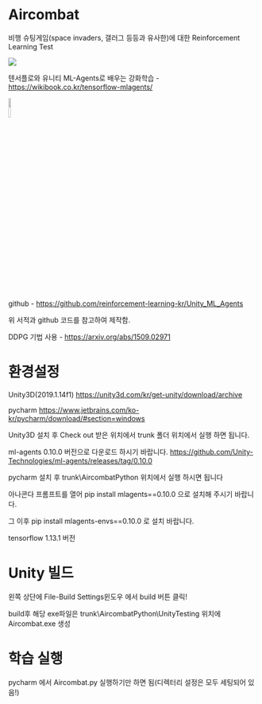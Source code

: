 # Aircombat
비행 슈팅게임(space invaders, 갤러그 등등과 유사한)에 대한 Reinforcement Learning Test

<img src="https://user-images.githubusercontent.com/17878413/75980650-4046d000-5f26-11ea-8bbb-6cfd7b7d04eb.png"></img>

텐서플로와 유니티 ML-Agents로 배우는 강화학습 - https://wikibook.co.kr/tensorflow-mlagents/ 

<img src="https://user-images.githubusercontent.com/17878413/75980924-c4995300-5f26-11ea-94f8-ebcc139de8a4.png" width = 10%></img>

github - https://github.com/reinforcement-learning-kr/Unity_ML_Agents

위 서적과 github 코드를 참고하여 제작함.

DDPG 기법 사용 - https://arxiv.org/abs/1509.02971

# 환경설정
Unity3D(2019.1.14f1)  https://unity3d.com/kr/get-unity/download/archive

pycharm https://www.jetbrains.com/ko-kr/pycharm/download/#section=windows
      
Unity3D 설치 후 Check out 받은 위치에서 trunk 폴더 위치에서 실행 하면 됩니다.

ml-agents 0.10.0 버전으로 다운로드 하시기 바랍니다. https://github.com/Unity-Technologies/ml-agents/releases/tag/0.10.0

pycharm 설치 후 trunk\AircombatPython 위치에서 실행 하시면 됩니다

아나콘다 프롬프트를 열어 pip install mlagents==0.10.0 으로 설치해 주시기 바랍니다.

그 이후 pip install mlagents-envs==0.10.0 로 설치 바랍니다.

tensorflow 1.13.1 버전 

# Unity 빌드 
왼쪽 상단에 File-Build Settings윈도우 에서 build 버튼 클릭!

build후 해당 exe파일은 trunk\AircombatPython\UnityTesting 위치에 Aircombat.exe 생성

# 학습 실행

pycharm 에서 Aircombat.py 실행하기만 하면 됨(디렉터리 설정은 모두 세팅되어 있음!)
